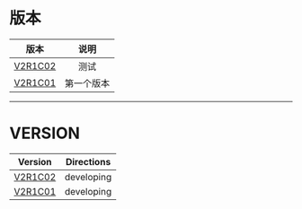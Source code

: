 # 版本

|              版本               |    说明    |
| :-----------------------------: | :--------: |
| [V2R1C02](zh/V2R1C02/README.md) |    测试    |
| [V2R1C01](zh/V2R1C01/README.md) | 第一个版本 |



-------



# VERSION

| Version | Directions |
| :-----: | :--------: |
| [V2R1C02](en/) | developing |
| [V2R1C01](en/) | developing |




